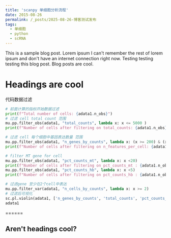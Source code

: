 ```yaml
---
title: 'scanpy 单细胞分析流程'
date: 2015-08-26
permalink: /_posts/2025-08-26-博客测试发布
tags:
  - 单细胞
  - python
  - scRNA
---
```


This is a sample blog post. Lorem ipsum I can't remember the rest of lorem ipsum and don't have an internet connection right now. Testing testing testing this blog post. Blog posts are cool.

Headings are cool
======

代码数据过滤
```python
# 前面计算的指标开始数据过滤
print(f"Total number of cells: {adata1.n_obs}")
# 过滤 cell total count 范围
mu.pp.filter_obs(adata1, "total_counts", lambda x: x <= 5000 )
print(f"Number of cells after filtering on total_counts: {adata1.n_obs}")

# 过滤 cell 每个细胞中基因表达数量 范围
mu.pp.filter_obs(adata1, "n_genes_by_counts", lambda x: (x >= 200) & (x <= 2000))
print(f"Number of cells after filtering on n_features_per_cell: {adata1.n_obs}")

# filter MT gene for cell
mu.pp.filter_obs(adata1, "pct_counts_mt", lambda x: x <20)
print(f"Number of cells after filtering on pct_counts_mt : {adata1.n_obs}")
mu.pp.filter_obs(adata1, "pct_counts_hb", lambda x: x <5)
print(f"Number of cells after filtering on pct_counts_hb : {adata1.n_obs}")

# 过滤gene 至少在2个cell中表达
mu.pp.filter_var(adata1, "n_cells_by_counts", lambda x: x >= 2)
# 过滤后可视化
sc.pl.violin(adata1, ['n_genes_by_counts', 'total_counts', 'pct_counts_mt', 'pct_counts_rp','pct_counts_hb'], jitter=0.4, multi_panel=True)
adata1
```
======

Aren't headings cool?
------